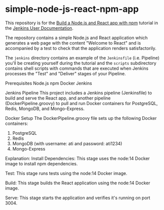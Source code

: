 # simple-node-js-react-npm-app

This repository is for the
[Build a Node.js and React app with npm](https://jenkins.io/doc/tutorials/build-a-node-js-and-react-app-with-npm/)
tutorial in the [Jenkins User Documentation](https://jenkins.io/doc/).

The repository contains a simple Node.js and React application which generates
a web page with the content "Welcome to React" and is accompanied by a test to
check that the application renders satisfactorily.

The `jenkins` directory contains an example of the `Jenkinsfile` (i.e. Pipeline)
you'll be creating yourself during the tutorial and the `scripts` subdirectory
contains shell scripts with commands that are executed when Jenkins processes
the "Test" and "Deliver" stages of your Pipeline.


Prerequisites
Node.js
npm
Docker
Jenkins

Jenkins Pipeline
This project includes a Jenkins pipeline (Jenkinsfile) to build and serve the React app, and another pipeline (DockerPipeline.groovy) to pull and run Docker containers for PostgreSQL, Redis, MongoDB, and Mongo-Express.

Docker Setup
The DockerPipeline.groovy file sets up the following Docker containers:
1. PostgreSQL
2. Redis
3. MongoDB (with username: ati and password: ati1234)
4. Mongo-Express

Explanation:
Install Dependencies:
This stage uses the node:14 Docker image to install npm dependencies.

Test:
This stage runs tests using the node:14 Docker image.

Build:
This stage builds the React application using the node:14 Docker image.

Serve:
This stage starts the application and verifies it's running on port 3004.


















